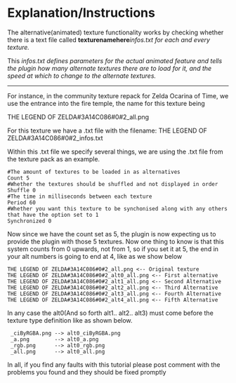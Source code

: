 # Explanation/Instructions #

The alternative(animated) texture functionality works by checking whether there is a text file called **texturenamehere**_infos.txt for each and every texture._

This _infos.txt defines parameters for the actual animated feature and tells the plugin how many alternate textures there are to load for it, and the speed at which to change to the alternate textures._


---


For instance, in the community texture repack for Zelda Ocarina of Time, we use the entrance into the fire temple, the name for this texture being

THE LEGEND OF ZELDA#3A14C086#0#2\_all.png

For this texture we have a .txt file with the filename:
THE LEGEND OF ZELDA#3A14C086#0#2\_infos.txt

Within this .txt file we specify several things, we are using the .txt file from the texture pack as an example.

```
#The amount of textures to be loaded in as alternatives
Count 5 
#Whether the textures should be shuffled and not displayed in order
Shuffle 0
#The time in milliseconds between each texture 
Period 60
#Whether you want this texture to be synchonised along with any others that have the option set to 1
Synchronized 0
```

Now since we have the count set as 5, the plugin is now expecting us to provide the plugin with those 5 textures.
Now one thing to know is that this system counts from 0 upwards, not from 1, so if you set it at 5, the end in your alt numbers is going to end at 4, like as we show below

```
THE LEGEND OF ZELDA#3A14C086#0#2_all.png <-- Original texture
THE LEGEND OF ZELDA#3A14C086#0#2_alt0_all.png <-- First alternative
THE LEGEND OF ZELDA#3A14C086#0#2_alt1_all.png <-- Second Alternative
THE LEGEND OF ZELDA#3A14C086#0#2_alt2_all.png <-- Third Alternative
THE LEGEND OF ZELDA#3A14C086#0#2_alt3_all.png <-- Fourth Alternative
THE LEGEND OF ZELDA#3A14C086#0#2_alt4_all.png <-- Fifth Alternative
```

In any case the alt0(And so forth alt1.. alt2.. alt3) must come before the texture type definition like as shown below.
```
 _ciByRGBA.png --> alt0_ciByRGBA.png
 _a.png        --> alt0_a.png
 _rgb.png      --> alt0_rgb.png
 _all.png      --> alt0_all.png
```

In all, if you find any faults with this tutorial please post comment with the problems you found and they should be fixed promptly
